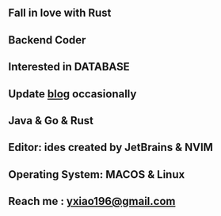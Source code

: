 ## Fall in love with Rust

## Backend Coder

## Interested in DATABASE

## Update [blog](http://www.nickxiao.icu/) occasionally

## Java & Go & Rust

## Editor: ides created by JetBrains & NVIM

## Operating System: MACOS & Linux

## Reach me : yxiao196@gmail.com

